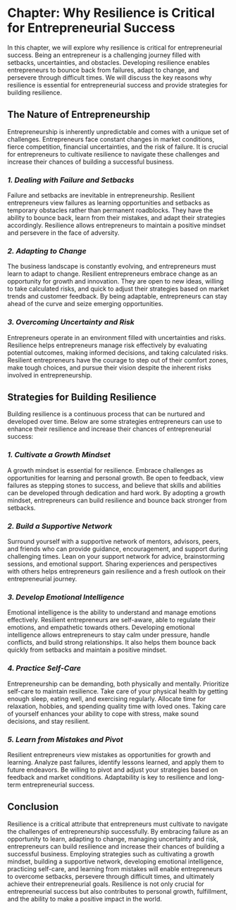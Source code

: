 Chapter: Why Resilience is Critical for Entrepreneurial Success
===============================================================

In this chapter, we will explore why resilience is critical for entrepreneurial success. Being an entrepreneur is a challenging journey filled with setbacks, uncertainties, and obstacles. Developing resilience enables entrepreneurs to bounce back from failures, adapt to change, and persevere through difficult times. We will discuss the key reasons why resilience is essential for entrepreneurial success and provide strategies for building resilience.

**The Nature of Entrepreneurship**
----------------------------------

Entrepreneurship is inherently unpredictable and comes with a unique set of challenges. Entrepreneurs face constant changes in market conditions, fierce competition, financial uncertainties, and the risk of failure. It is crucial for entrepreneurs to cultivate resilience to navigate these challenges and increase their chances of building a successful business.

### *1. Dealing with Failure and Setbacks*

Failure and setbacks are inevitable in entrepreneurship. Resilient entrepreneurs view failures as learning opportunities and setbacks as temporary obstacles rather than permanent roadblocks. They have the ability to bounce back, learn from their mistakes, and adapt their strategies accordingly. Resilience allows entrepreneurs to maintain a positive mindset and persevere in the face of adversity.

### *2. Adapting to Change*

The business landscape is constantly evolving, and entrepreneurs must learn to adapt to change. Resilient entrepreneurs embrace change as an opportunity for growth and innovation. They are open to new ideas, willing to take calculated risks, and quick to adjust their strategies based on market trends and customer feedback. By being adaptable, entrepreneurs can stay ahead of the curve and seize emerging opportunities.

### *3. Overcoming Uncertainty and Risk*

Entrepreneurs operate in an environment filled with uncertainties and risks. Resilience helps entrepreneurs manage risk effectively by evaluating potential outcomes, making informed decisions, and taking calculated risks. Resilient entrepreneurs have the courage to step out of their comfort zones, make tough choices, and pursue their vision despite the inherent risks involved in entrepreneurship.

**Strategies for Building Resilience**
--------------------------------------

Building resilience is a continuous process that can be nurtured and developed over time. Below are some strategies entrepreneurs can use to enhance their resilience and increase their chances of entrepreneurial success:

### *1. Cultivate a Growth Mindset*

A growth mindset is essential for resilience. Embrace challenges as opportunities for learning and personal growth. Be open to feedback, view failures as stepping stones to success, and believe that skills and abilities can be developed through dedication and hard work. By adopting a growth mindset, entrepreneurs can build resilience and bounce back stronger from setbacks.

### *2. Build a Supportive Network*

Surround yourself with a supportive network of mentors, advisors, peers, and friends who can provide guidance, encouragement, and support during challenging times. Lean on your support network for advice, brainstorming sessions, and emotional support. Sharing experiences and perspectives with others helps entrepreneurs gain resilience and a fresh outlook on their entrepreneurial journey.

### *3. Develop Emotional Intelligence*

Emotional intelligence is the ability to understand and manage emotions effectively. Resilient entrepreneurs are self-aware, able to regulate their emotions, and empathetic towards others. Developing emotional intelligence allows entrepreneurs to stay calm under pressure, handle conflicts, and build strong relationships. It also helps them bounce back quickly from setbacks and maintain a positive mindset.

### *4. Practice Self-Care*

Entrepreneurship can be demanding, both physically and mentally. Prioritize self-care to maintain resilience. Take care of your physical health by getting enough sleep, eating well, and exercising regularly. Allocate time for relaxation, hobbies, and spending quality time with loved ones. Taking care of yourself enhances your ability to cope with stress, make sound decisions, and stay resilient.

### *5. Learn from Mistakes and Pivot*

Resilient entrepreneurs view mistakes as opportunities for growth and learning. Analyze past failures, identify lessons learned, and apply them to future endeavors. Be willing to pivot and adjust your strategies based on feedback and market conditions. Adaptability is key to resilience and long-term entrepreneurial success.

**Conclusion**
--------------

Resilience is a critical attribute that entrepreneurs must cultivate to navigate the challenges of entrepreneurship successfully. By embracing failure as an opportunity to learn, adapting to change, managing uncertainty and risk, entrepreneurs can build resilience and increase their chances of building a successful business. Employing strategies such as cultivating a growth mindset, building a supportive network, developing emotional intelligence, practicing self-care, and learning from mistakes will enable entrepreneurs to overcome setbacks, persevere through difficult times, and ultimately achieve their entrepreneurial goals. Resilience is not only crucial for entrepreneurial success but also contributes to personal growth, fulfillment, and the ability to make a positive impact in the world.
